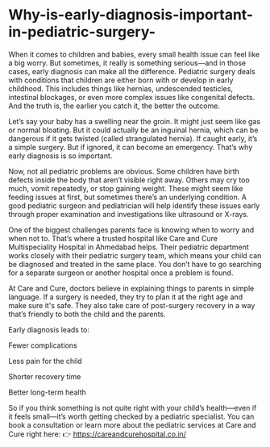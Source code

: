 # Why-is-early-diagnosis-important-in-pediatric-surgery-

When it comes to children and babies, every small health issue can feel like a big worry. But sometimes, it really is something serious—and in those cases, early diagnosis can make all the difference. Pediatric surgery deals with conditions that children are either born with or develop in early childhood. This includes things like hernias, undescended testicles, intestinal blockages, or even more complex issues like congenital defects. And the truth is, the earlier you catch it, the better the outcome.

Let’s say your baby has a swelling near the groin. It might just seem like gas or normal bloating. But it could actually be an inguinal hernia, which can be dangerous if it gets twisted (called strangulated hernia). If caught early, it’s a simple surgery. But if ignored, it can become an emergency. That’s why early diagnosis is so important.

Now, not all pediatric problems are obvious. Some children have birth defects inside the body that aren’t visible right away. Others may cry too much, vomit repeatedly, or stop gaining weight. These might seem like feeding issues at first, but sometimes there’s an underlying condition. A good pediatric surgeon and pediatrician will help identify these issues early through proper examination and investigations like ultrasound or X-rays.

One of the biggest challenges parents face is knowing when to worry and when not to. That’s where a trusted hospital like Care and Cure Multispeciality Hospital in Ahmedabad helps. Their pediatric department works closely with their pediatric surgery team, which means your child can be diagnosed and treated in the same place. You don’t have to go searching for a separate surgeon or another hospital once a problem is found.

At Care and Cure, doctors believe in explaining things to parents in simple language. If a surgery is needed, they try to plan it at the right age and make sure it's safe. They also take care of post-surgery recovery in a way that’s friendly to both the child and the parents.

Early diagnosis leads to:

Fewer complications

Less pain for the child

Shorter recovery time

Better long-term health

So if you think something is not quite right with your child’s health—even if it feels small—it’s worth getting checked by a pediatric specialist. You can book a consultation or learn more about the pediatric services at Care and Cure right here:
👉 https://careandcurehospital.co.in/

